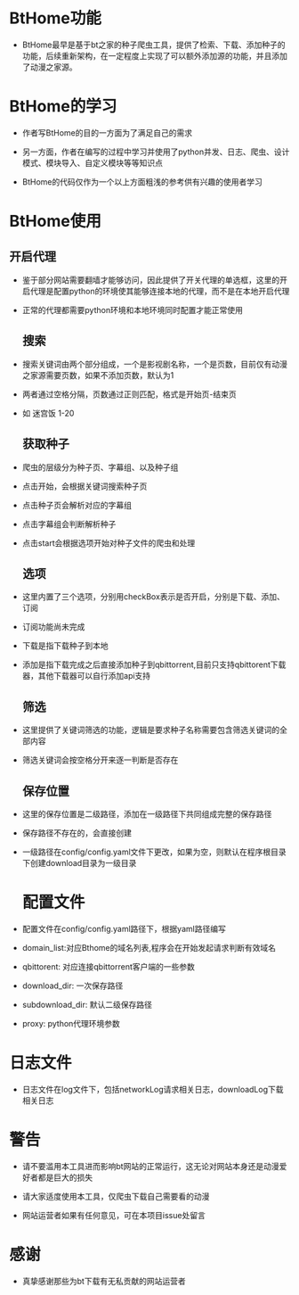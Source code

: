 # BtHome功能

- BtHome最早是基于bt之家的种子爬虫工具，提供了检索、下载、添加种子的功能，后续重新架构，在一定程度上实现了可以额外添加源的功能，并且添加了动漫之家源。

# BtHome的学习

- 作者写BtHome的目的一方面为了满足自己的需求

- 另一方面，作者在编写的过程中学习并使用了python并发、日志、爬虫、设计模式、模块导入、自定义模块等等知识点

- BtHome的代码仅作为一个以上方面粗浅的参考供有兴趣的使用者学习

# BtHome使用

## 开启代理

- 鉴于部分网站需要翻墙才能够访问，因此提供了开关代理的单选框，这里的开启代理是配置python的环境使其能够连接本地的代理，而不是在本地开启代理
- 正常的代理都需要python环境和本地环境同时配置才能正常使用
  
  ## 搜索
- 搜索关键词由两个部分组成，一个是影视剧名称，一个是页数，目前仅有动漫之家源需要页数，如果不添加页数，默认为1
- 两者通过空格分隔，页数通过正则匹配，格式是开始页-结束页
- 如 迷宫饭 1-20
  
  ## 获取种子
- 爬虫的层级分为种子页、字幕组、以及种子组
- 点击开始，会根据关键词搜索种子页
- 点击种子页会解析对应的字幕组
- 点击字幕组会判断解析种子
- 点击start会根据选项开始对种子文件的爬虫和处理
  
  ## 选项
- 这里内置了三个选项，分别用checkBox表示是否开启，分别是下载、添加、订阅
- 订阅功能尚未完成
- 下载是指下载种子到本地
- 添加是指下载完成之后直接添加种子到qbittorrent,目前只支持qbittorent下载器，其他下载器可以自行添加api支持
  
  ## 筛选
- 这里提供了关键词筛选的功能，逻辑是要求种子名称需要包含筛选关键词的全部内容
- 筛选关键词会按空格分开来逐一判断是否存在
  
  ## 保存位置
- 这里的保存位置是二级路径，添加在一级路径下共同组成完整的保存路径
- 保存路径不存在的，会直接创建
- 一级路径在config/config.yaml文件下更改，如果为空，则默认在程序根目录下创建download目录为一级目录
  
  # 配置文件
- 配置文件在config/config.yaml路径下，根据yaml路径编写
- domain_list:对应Bthome的域名列表,程序会在开始发起请求判断有效域名
- qbittorent: 对应连接qbittorrent客户端的一些参数
- download_dir: 一次保存路径
- subdownload_dir: 默认二级保存路径
- proxy: python代理环境参数

# 日志文件

- 日志文件在log文件下，包括networkLog请求相关日志，downloadLog下载相关日志

# 警告

- 请不要滥用本工具进而影响bt网站的正常运行，这无论对网站本身还是动漫爱好者都是巨大的损失

- 请大家适度使用本工具，仅爬虫下载自己需要看的动漫

- 网站运营者如果有任何意见，可在本项目issue处留言

# 感谢

- 真挚感谢那些为bt下载有无私贡献的网站运营者
